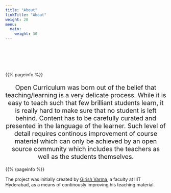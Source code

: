 ```yaml
---
title: "About"
linkTitle: "About"
weight: 20
menu:
  main:
    weight: 30
---
```


<br/>
<br/>
<br/>
<br/>

{{% pageinfo %}}

<p style="font-size:1.4em; text-align: center; line-">Open Curriculum was born out of the belief that teaching/learning is a very delicate process. While it is easy to teach such that few brilliant students learn, it is really hard to make sure that no student is left behind. Content has to be carefully curated and presented in the language of the learner. Such level of detail requires continous improvement of course material which can only be achieved by an open source community which includes the teachers as well as the students themselves.</p>

{{% /pageinfo %}}

<p>
The project was initially created by <a href="https://girishvarma.in">Girish Varma</a>, a faculty at IIIT Hyderabad, as a means of continously improving his teaching material.
</p>


